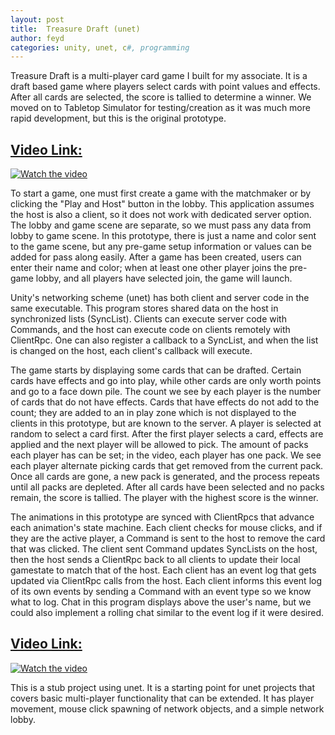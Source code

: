 ```yaml
---
layout: post
title:  Treasure Draft (unet)
author: feyd
categories: unity, unet, c#, programming
---
```

Treasure Draft is a multi-player card game I built for my associate.  It is a draft based game where players select cards with point values and effects.  After all cards are selected, the score is tallied to determine a winner.  We moved on to Tabletop Simulator for testing/creation as it was much more rapid development, but this is the original prototype.

## [Video Link:](https://youtu.be/he7qryfnbgs)

[![Watch the video](https://img.youtube.com/vi/he7qryfnbgs/hqdefault.jpg)](https://youtu.be/he7qryfnbgs)

To start a game, one must first create a game with the matchmaker or by clicking the "Play and Host" button in the lobby.  This application assumes the host is also a client, so it does not work with dedicated server option.  The lobby and game scene are separate, so we must pass any data from lobby to game scene.  In this prototype, there is just a name and color sent to the game scene, but any pre-game setup information or values can be added for pass along easily.  After a game has been created, users can enter their name and color; when at least one other player joins the pre-game lobby, and all players have selected join, the game will launch.

Unity's networking scheme (unet) has both client and server code in the same executable.  This program stores shared data on the host in synchronized lists (SyncList).  Clients can execute server code with Commands, and the host can execute code on clients remotely with ClientRpc.  One can also register a callback to a SyncList, and when the list is changed on the host, each client's callback will execute.

The game starts by displaying some cards that can be drafted.  Certain cards have effects and go into play, while other cards are only worth points and go to a face down pile.  The count we see by each player is the number of cards that do not have effects.  Cards that have effects do not add to the count; they are added to an in play zone which is not displayed to the clients in this prototype, but are known to the server.  A player is selected at random to select a card first.  After the first player selects a card, effects are applied and the next player will be allowed to pick.  The amount of packs each player has can be set; in the video, each player has one pack.  We see each player alternate picking cards that get removed from the current pack.  Once all cards are gone, a new pack is generated, and the process repeats until all packs are depleted.  After all cards have been selected and no packs remain, the score is tallied.  The player with the highest score is the winner.

The animations in this prototype are synced with ClientRpcs that advance each animation's state machine.  Each client checks for mouse clicks, and if they are the active player, a Command is sent to the host to remove the card that was clicked.  The client sent Command updates SyncLists on the host, then the host sends a ClientRpc back to all clients to update their local gamestate to match that of the host.  Each client has an event log that gets updated via ClientRpc calls from the host.  Each client informs this event log of its own events by sending a Command with an event type so we know what to log.  Chat in this program displays above the user's name, but we could also implement a rolling chat similar to the event log if it were desired.

## [Video Link:](https://youtu.be/c77-KKiy7d8)

[![Watch the video](https://img.youtube.com/vi/c77-KKiy7d8/maxresdefault.jpg)](https://youtu.be/c77-KKiy7d8)

This is a stub project using unet.  It is a starting point for unet projects that covers basic multi-player functionality that can be extended.  It has player movement, mouse click spawning of network objects, and a simple network lobby.
